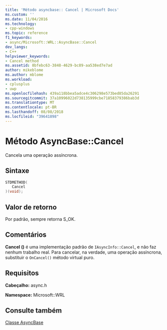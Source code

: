 ```yaml
---
title: 'Método asyncbase:: Cancel | Microsoft Docs'
ms.custom: ''
ms.date: 11/04/2016
ms.technology:
- cpp-windows
ms.topic: reference
f1_keywords:
- async/Microsoft::WRL::AsyncBase::Cancel
dev_langs:
- C++
helpviewer_keywords:
- Cancel method
ms.assetid: 8bfebc63-3848-4629-bc89-aa538ed7e7ad
author: mikeblome
ms.author: mblome
ms.workload:
- cplusplus
- uwp
ms.openlocfilehash: 439a118bbea5adce4c306298e573bed85da26291
ms.sourcegitcommit: 37a10996022d738135999cbe71858379386bab3d
ms.translationtype: MT
ms.contentlocale: pt-BR
ms.lasthandoff: 08/08/2018
ms.locfileid: "39641898"
---
```

# <a name="asyncbasecancel-method"></a>Método AsyncBase::Cancel
Cancela uma operação assíncrona.  
  
## <a name="syntax"></a>Sintaxe  
  
```cpp  
STDMETHOD(  
   Cancel  
)(void);  
```  
  
## <a name="return-value"></a>Valor de retorno  
 Por padrão, sempre retorna S_OK.  
  
## <a name="remarks"></a>Comentários  
 **Cancel ()** é uma implementação padrão de `IAsyncInfo::Cancel`, e não faz nenhum trabalho real. Para cancelar, na verdade, uma operação assíncrona, substituir o `OnCancel()` método virtual puro.  
  
## <a name="requirements"></a>Requisitos  
 **Cabeçalho:** async.h  
  
 **Namespace:** Microsoft::WRL  
  
## <a name="see-also"></a>Consulte também  
 [Classe AsyncBase](../windows/asyncbase-class.md)